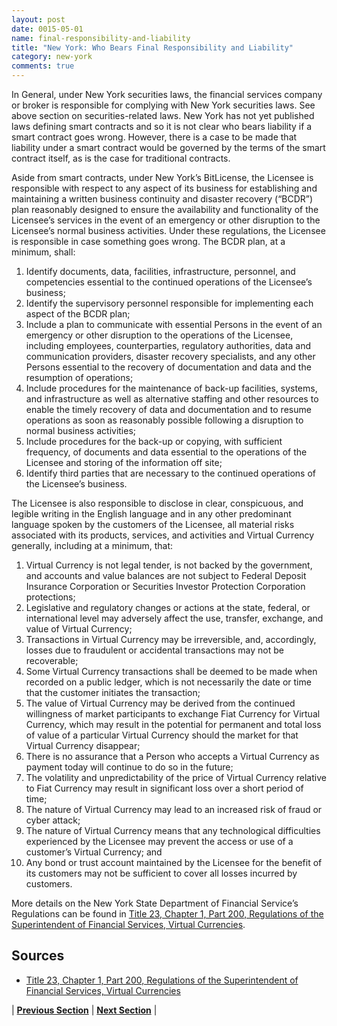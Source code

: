 ```yaml
---
layout: post
date: 0015-05-01
name: final-responsibility-and-liability
title: "New York: Who Bears Final Responsibility and Liability"
category: new-york
comments: true
---
```


In General, under New York securities laws, the financial services company or broker is responsible for complying with New York securities laws. See above section on securities-related laws. New York has not yet published laws defining smart contracts and so it is not clear who bears liability if a smart contract goes wrong. However, there is a case to be made that liability under a smart contract would be governed by the terms of the smart contract itself, as is the case for traditional contracts.

Aside from smart contracts, under New York’s BitLicense, the Licensee is responsible with respect to any aspect of its business for establishing and maintaining a written business continuity and disaster recovery (“BCDR”) plan reasonably designed to ensure the availability and functionality of the Licensee’s services in the event of an emergency or other disruption to the Licensee’s normal business activities. Under these regulations, the Licensee is responsible in case something goes wrong. The BCDR plan, at a minimum, shall:
1. Identify documents, data, facilities, infrastructure, personnel, and competencies essential to the continued operations of the Licensee’s business;
2. Identify the supervisory personnel responsible for implementing each aspect of the BCDR plan;
3. Include a plan to communicate with essential Persons in the event of an emergency or other disruption to the operations of the Licensee, including employees, counterparties, regulatory authorities, data and communication providers, disaster recovery specialists, and any other Persons essential to the recovery of documentation and data and the resumption of operations;
4. Include procedures for the maintenance of back-up facilities, systems, and infrastructure as well as alternative staffing and other resources to enable the timely recovery of data and documentation and to resume operations as soon as reasonably possible following a disruption to normal business activities;
5. Include procedures for the back-up or copying, with sufficient frequency, of documents and data essential to the operations of the Licensee and storing of the information off site;
6. Identify third parties that are necessary to the continued operations of the Licensee’s business.
 
The Licensee is also responsible to disclose in clear, conspicuous, and legible writing in the English language and in any other predominant language spoken by the customers of the Licensee, all material risks associated with its products, services, and activities and Virtual Currency generally, including at a minimum, that:
1. Virtual Currency is not legal tender, is not backed by the government, and accounts and value balances are not subject to Federal Deposit Insurance Corporation or Securities Investor Protection Corporation protections;
2. Legislative and regulatory changes or actions at the state, federal, or international level may adversely affect the use, transfer, exchange, and value of Virtual Currency;
3. Transactions in Virtual Currency may be irreversible, and, accordingly, losses due to fraudulent or accidental transactions may not be recoverable;
4. Some Virtual Currency transactions shall be deemed to be made when recorded on a public ledger, which is not necessarily the date or time that the customer initiates the transaction;
5. The value of Virtual Currency may be derived from the continued willingness of market participants to exchange Fiat Currency for Virtual Currency, which may result in the potential for permanent and total loss of value of a particular Virtual Currency should the market for that Virtual Currency disappear;
6. There is no assurance that a Person who accepts a Virtual Currency as payment today will continue to do so in the future;
7. The volatility and unpredictability of the price of Virtual Currency relative to Fiat Currency may result in significant loss over a short period of time;
8. The nature of Virtual Currency may lead to an increased risk of fraud or cyber attack;
9. The nature of Virtual Currency means that any technological difficulties experienced by the Licensee may prevent the access or use of a customer’s Virtual Currency; and
10. Any bond or trust account maintained by the Licensee for the benefit of its customers may not be sufficient to cover all losses incurred by customers.
 
More details on the New York State Department of Financial Service’s Regulations can be found in [Title 23, Chapter 1, Part 200, Regulations of the Superintendent of Financial Services, Virtual Currencies](http://www.dfs.ny.gov/legal/regulations/adoptions/dfsp200t.pdf).

Sources
------ 
- [Title 23, Chapter 1, Part 200, Regulations of the Superintendent of Financial Services, Virtual Currencies](http://www.dfs.ny.gov/legal/regulations/adoptions/dfsp200t.pdf)

| **[Previous Section](https://neo-project.github.io/global-blockchain-compliance-hub//new-york/new-york-privacy-and-data-protection.html)** | **[Next Section](https://neo-project.github.io/global-blockchain-compliance-hub//new-york/new-york-smart-contracts.html)** |



